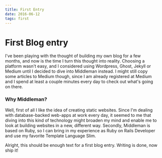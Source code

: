 ```yaml
---
title: First Entry
date: 2016-06-12
tags: first
---
```


# First Blog entry
I've been playing with the thought of building my own blog for a few months, and now is the time I turn this thought into reality. Choosing a platform wasn't easy, and I considered using Wordpress, Ghost, Jekyll or Medium until I decided to dive into Middleman instead. I might still copy some articles to Medium though, since I am already registered at Medium and I spend at least a couple minutes every day to check out what's going on there.

### Why Middleman?
Well, first of all I like the idea of creating static websites. Since I'm dealing with database-backed web-apps at work every day, it seemed to me that diving into this kind of technology might broaden my mind and enable me to look at building websites in a new, different way. Secondly, Middleman is based on Ruby, so I can bring in my experience as Ruby on Rails Developer and use my favorite Template Language Slim.

Alright, this should be enough text for a first blog entry. Writing is done, now ship it!
